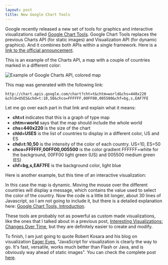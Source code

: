 ```yaml
---
layout: post
title: New Google Chart Tools
---
```


<p>
Google recently released a new set of tools for graphics and interactive
visualizations called <a href="http://code.google.com/apis/charttools/">
    Google Chart Tools</a>. Google Chart Tools replaces the previous
Charts API (for static images) and Visualization API (for dynamic
graphics). And it combines both APIs within a single framework. Here is
a <a href="http://googlecode.blogspot.com/2010/02/announcing-google-chart-tools.html">
    link to the official announcement</a>.
</p>

<p>
This is an example of the Charts API, a map with a couple of
countries marked in a different color:
</p>

<img src="http://chart.apis.google.com/chart?cht=t&chtm=world&chs=440x220&chld=USES&chd=t:10,50&chco=FFFFFF,00FF00,005500&chf=bg,s,EAF7FE"
    alt="Example of Google Charts API, colored map"/>

<p>
This map was generated with the following link:
</p>

```
http://chart.apis.google.com/chart?cht=t&chtm=world&chs=440x220
&chld=USES&chd=t:10,50&chco=FFFFFF,00FF00,005500&chf=bg,s,EAF7FE
```

<p>
Let me go over each part in that link and explain what it means:
</p>
<ul>
  <li><strong>cht=t</strong> indicates that this is a graph of type
      map</li>
  <li><strong>chtm=world</strong> says that the map should include the
      whole world</li>
  <li><strong>chs=440x220</strong> is the size of the chart</li>
  <li><strong>chld=USES</strong> is the list of countries to display
      in a different color, US and ES</li>
  <li><strong>chd=t:10,50</strong> is the intensity of the color of
      each country. US=10, ES=50</li>
  <li><strong>chco=FFFFFF,00FF00,005500</strong> is the color gradient
      FFFFFF=white for the background, 00FF00 light green (US) and
      005500 medium green (ES)</li>
  <li><strong>chf=bg,s,EAF7FE</strong> is the background color, light
      blue</li>
</ul>
<p>
Here is another example, but this time of an interactive visualization:
</p>
<script type='text/javascript' src='http://www.google.com/jsapi'>
</script>
<script type='text/javascript'>
  google.load('visualization', '1', {'packages': ['geomap']});
  google.setOnLoadCallback(drawMap);

  function drawMap() {
    var data = new google.visualization.DataTable();
    data.addRows(6);
    data.addColumn('string', 'Country');
    data.addColumn('number', 'Coolness');
    data.setValue(0, 0, 'Spain');
    data.setValue(0, 1, 100);
    data.setValue(1, 0, 'Brazil');
    data.setValue(1, 1, 80);
    data.setValue(2, 0, 'United States');
    data.setValue(2, 1, 70);
    data.setValue(3, 0, 'Canada');
    data.setValue(3, 1, 40);
    data.setValue(4, 0, 'Russia');
    data.setValue(4, 1, 20);
    data.setValue(5, 0, 'China');
    data.setValue(5, 1, 10);

    var options = {};
    options['dataMode'] = 'regions';
    options['width'] = 440;
    options['height'] = 220;
    options['colors'] = [0xEAF7FE, 0xA5EF63, 0x50AA00, 0x267114]

    var container = document.getElementById('map_canvas');
    var geomap = new google.visualization.GeoMap(container);
    geomap.draw(data, options);
  };
</script>
<p>
<div id='map_canvas' style="margin-left: 70px;"></div>
</p>
<p>
In this case the map is dynamic. Moving the mouse over the different
countries will display a message, which contains the value used to
select the color of the country. Now the code is a little bit longer,
about 30 lines of Javascript, so I am not going to include it, but
there is a detailed explanation here:
<a href="http://code.google.com/apis/visualization/documentation/">
    Google Chart Tools, Introduction</a>.
</p>
<p>
These tools are probably not as powerful as custom made visualizations,
like the ones that I talked about in a previous post,
<a href="http://www.javiertordable.com/blog/2009/12/03/interesting-visualizations-changes-over-time">
    Interesting Visualizations: Changes Over Time</a>, but they are
definitely easier to create and modify.
</p>
<p>
To finish, I am just going to quote Robert Kosara and his blog on
visualization <a href="http://eagereyes.org/">Eager Eyes</a>,
"JavaScript for visualization is clearly the way to go. It's fast,
versatile, works much better than Flash or Java, and is obviously way
ahead of static images". You can check the complete post
<a href="http://eagereyes.org/blog/2010/javascript-key-to-in-browser-visualization">
    here</a>.
